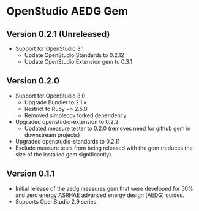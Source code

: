 # OpenStudio AEDG Gem

## Version 0.2.1 (Unreleased)

* Support for OpenStudio 3.1
    * Update OpenStudio Standards to 0.2.12
    * Update OpenStudio Extension gem to 0.3.1

## Version 0.2.0

* Support for OpenStudio 3.0
    * Upgrade Bundler to 2.1.x
    * Restrict to Ruby ~> 2.5.0   
    * Removed simplecov forked dependency 
* Upgraded openstudio-extension to 0.2.2
    * Updated measure tester to 0.2.0 (removes need for github gem in downstream projects)
* Upgraded openstudio-standards to 0.2.11
* Exclude measure tests from being released with the gem (reduces the size of the installed gem significantly)

## Version 0.1.1

* Initial release of the aedg measures gem that were developed for 50% and zero energy ASRHAE advanced energy design (AEDG) guides.
* Supports OpenStudio 2.9 series. 

